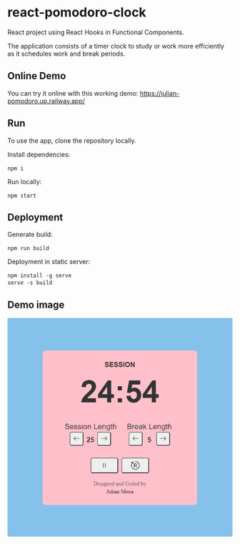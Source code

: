# react-pomodoro-clock
React project using React Hooks in Functional Components.

The application consists of a timer clock to study or work more efficiently as it schedules work and break periods.

## Online Demo
You can try it online with this working demo: https://julian-pomodoro.up.railway.app/

## Run
To use the app, clone the repository locally.

Install dependencies:
```
npm i
```
Run locally:
```
npm start
```
## Deployment
Generate build:
```
npm run build
```
Deployment in static server:
```
npm install -g serve
serve -s build
```
## Demo image
![react-pomodoro_demo](./public/captura_web.PNG)
